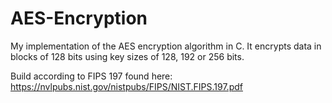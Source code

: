 # AES-Encryption

My implementation of the AES encryption algorithm in C. It encrypts data in blocks of 128 bits using key sizes of 128, 192 or 256 bits.

Build according to FIPS 197 found here: https://nvlpubs.nist.gov/nistpubs/FIPS/NIST.FIPS.197.pdf
